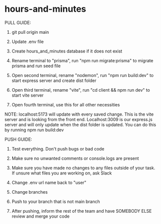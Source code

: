 # hours-and-minutes

PULL GUIDE:

1. git pull origin main

2. Update .env file

3. Create hours_and_minutes database if it does not exist

4. Rename terminal to "prisma", run "npm run migrate:prisma" to migrate prisma and run seed file

5. Open second terminal, rename "nodemon", run "npm run build:dev" to start express server and create dist folder

6. Open third terminal, rename "vite", run "cd client && npm run dev" to start vite server

7. Open fourth terminal, use this for all other necessities

NOTE: localhost:5173 will update with every saved change. This is the vite server and is looking from the front end. Localhost:3009 is our express.js server and will only update when the dist folder is updated. You can do this by running npm run build:dev

PUSH GUIDE:

1. Test everything. Don't push bugs or bad code

2. Make sure no unwanted comments or console.logs are present

3. Make sure you have made no changes to any files outside of your task. If unsure what files you are working on, ask Slack

4. Change .env url name back to "user"

5. Change branches

6. Push to your branch that is not main branch

7. After pushing, inform the rest of the team and have SOMEBODY ELSE review and merge your code
